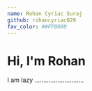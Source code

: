 ```yaml
---
name: Rohan Cyriac Suraj
github: rohancyriac029
fav_color: ##FF0000
---
```


# Hi, I'm Rohan 
I am lazy ............................
